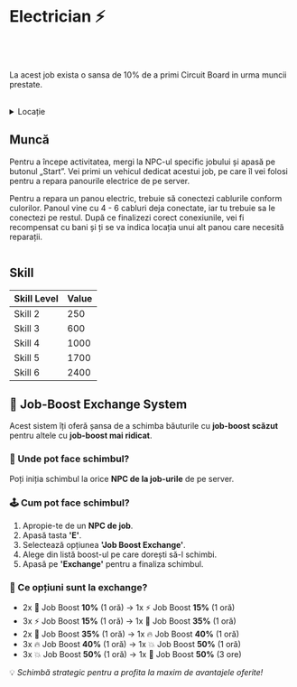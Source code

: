 

# Electrician ⚡
<br><br>
<div class="tip-container">
<p>La acest job exista o sansa de 10% de a primi Circuit Board in urma muncii prestate.</p>
</div><br>
<details class="details custom-block">
    <summary>Locație</summary>
    <p><img src="https://i.imgur.com/A9QvoKS.png" alt="Locatie Electrician"></p>
</details>

## Muncă

Pentru a începe activitatea, mergi la NPC-ul specific jobului și apasă pe butonul „Start”. Vei primi un vehicul dedicat acestui job, pe care îl vei folosi pentru a repara panourile electrice de pe server.

Pentru a repara un panou electric, trebuie să conectezi cablurile conform culorilor. Panoul vine cu 4 - 6 cabluri deja conectate, iar tu trebuie sa le conectezi pe restul. După ce finalizezi corect conexiunile, vei fi recompensat cu bani și ți se va indica locația unui alt panou care necesită reparații.



<div class="photo-container">
<img src="https://i.imgur.com/VHnAUb0.png" alt="">
</div>

## Skill

| Skill Level | Value |
|-------------|-------|
| Skill 2     | 250   |
| Skill 3     | 600   |
| Skill 4     | 1000  |
| Skill 5     | 1700  |
| Skill 6     | 2400  |

<h2>🔁 Job-Boost Exchange System</h2>

<p>Acest sistem îți oferă șansa de a schimba băuturile cu <strong>job-boost scăzut</strong> pentru altele cu <strong>job-boost mai ridicat</strong>.</p>

<h3>📍 Unde pot face schimbul?</h3>
<p>Poți iniția schimbul la orice <strong>NPC de la job-urile</strong> de pe server.</p>

<h3>🕹️ Cum pot face schimbul?</h3>
<ol>
  <li>Apropie-te de un <strong>NPC de job</strong>.</li>
  <li>Apasă tasta <strong>'E'</strong>.</li>
  <li>Selectează opțiunea <strong>'Job Boost Exchange'</strong>.</li>
  <li>Alege din listă boost-ul pe care dorești să-l schimbi.</li>
  <li>Apasă pe <strong>'Exchange'</strong> pentru a finaliza schimbul.</li>
</ol>

<h3>🔄 Ce opțiuni sunt la exchange?</h3>
<ul>
  <li>2x 🧃 Job Boost <strong>10%</strong> (1 oră) → 1x ⚡ Job Boost <strong>15%</strong> (1 oră)</li>
  <li>3x ⚡ Job Boost <strong>15%</strong> (1 oră) → 1x 🚀 Job Boost <strong>35%</strong> (1 oră)</li>
  <li>2x 🚀 Job Boost <strong>35%</strong> (1 oră) → 1x 🔥 Job Boost <strong>40%</strong> (1 oră)</li>
  <li>3x 🔥 Job Boost <strong>40%</strong> (1 oră) → 1x 💥 Job Boost <strong>50%</strong> (1 oră)</li>
  <li>3x 💥 Job Boost <strong>50%</strong> (1 oră) → 1x 💎 Job Boost <strong>50%</strong> (3 ore)</li>
</ul>

<p>💡 <em>Schimbă strategic pentru a profita la maxim de avantajele oferite!</em></p>
